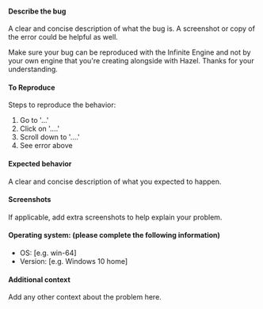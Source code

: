#### Describe the bug
A clear and concise description of what the bug is.
A screenshot or copy of the error could be helpful as well.

Make sure your bug can be reproduced with the Infinite Engine and not by your own engine that you're creating alongside with Hazel. Thanks for your understanding.

#### To Reproduce
Steps to reproduce the behavior:
1. Go to '...'
2. Click on '....'
3. Scroll down to '....'
4. See error above

#### Expected behavior
A clear and concise description of what you expected to happen.

#### Screenshots
If applicable, add extra screenshots to help explain your problem.

#### Operating system: (please complete the following information)
- OS: [e.g. win-64]
- Version: [e.g. Windows 10 home]

#### Additional context
Add any other context about the problem here.